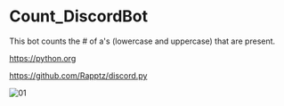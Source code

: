 # Count_DiscordBot

This bot counts the # of a's (lowercase and uppercase) that are present.

https://python.org

https://github.com/Rapptz/discord.py

![01](https://i.imgur.com/EYggQRZ.jpg)
